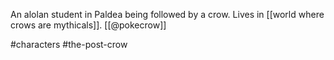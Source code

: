 An alolan student in Paldea being followed by a crow. Lives in [[world where crows are mythicals]]. [[@pokecrow]]

#characters #the-post-crow 